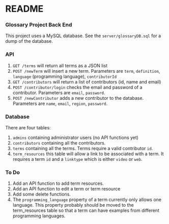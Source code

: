 # README

### Glossary Project Back End

This project uses a MySQL database.  See the `server/glossaryDB.sql` for a dump of the database.

### API

1. `GET /terms` will return all terms as a JSON list
2. `POST /newTerm` will insert a new term.  Parameters are `term`, `definition`, `language` (programming language), `contributorId`
3. `GET /contributors` will return a list of contributors (id, name and email)
4. `POST /contributor/login` checks the email and password of a contributor.  Parameters are `email`, `password`.
5. `POST /newContributor` adds a new contributor to the database.  Parameters are `name`, `email`, `region`, `password`.

### Database

There are four tables:
1. `admins` containing administrator users (no API functions yet)
2. `contributors` containing all the contributors.
3. `terms` containing all the terms.  Terms require a valid contributor `id`.
4. `term_resources` this table will allow a link to be associated with a term.  It requires a term `id` and a `linktype` which is either `video` or `web`.

### To Do

1.  Add an API function to add term resources.
2.  Add an API function to edit a term or term resource
3.  Add some delete functions.
4.  The `programming_language` property of a term currently only allows one language.  This property probably should be moved to the term_resources table so that a term can have examples from different programming languages. 
